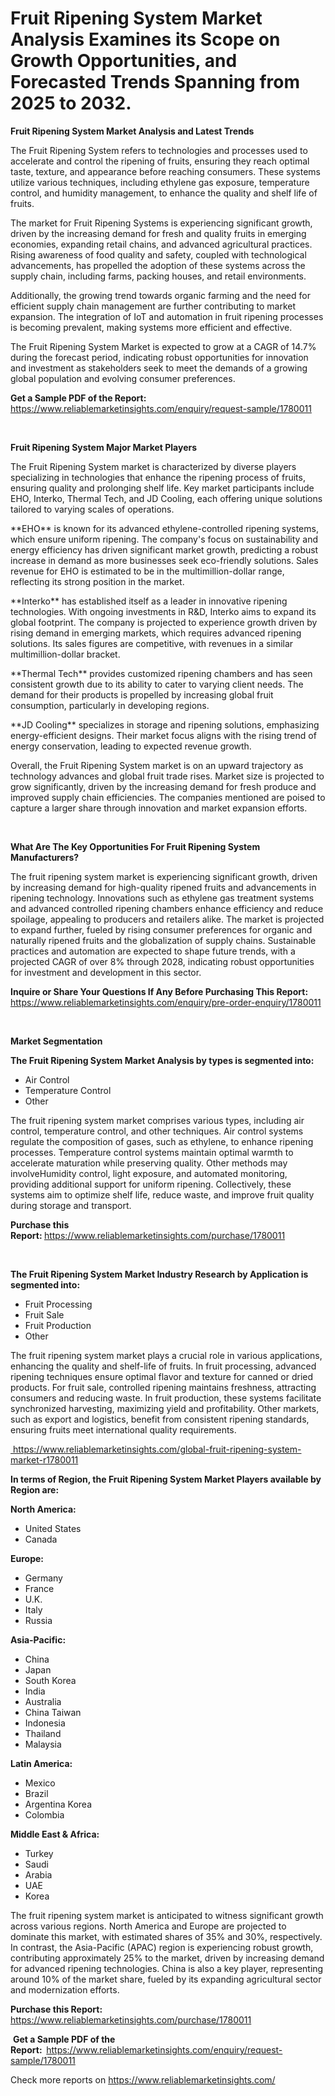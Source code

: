 <p><h1>Fruit Ripening System Market Analysis Examines its Scope on Growth Opportunities, and Forecasted Trends Spanning from 2025 to 2032.</h1></p><p><strong>Fruit Ripening System Market Analysis and Latest Trends</strong></p>
<p><p>The Fruit Ripening System refers to technologies and processes used to accelerate and control the ripening of fruits, ensuring they reach optimal taste, texture, and appearance before reaching consumers. These systems utilize various techniques, including ethylene gas exposure, temperature control, and humidity management, to enhance the quality and shelf life of fruits.</p><p>The market for Fruit Ripening Systems is experiencing significant growth, driven by the increasing demand for fresh and quality fruits in emerging economies, expanding retail chains, and advanced agricultural practices. Rising awareness of food quality and safety, coupled with technological advancements, has propelled the adoption of these systems across the supply chain, including farms, packing houses, and retail environments.</p><p>Additionally, the growing trend towards organic farming and the need for efficient supply chain management are further contributing to market expansion. The integration of IoT and automation in fruit ripening processes is becoming prevalent, making systems more efficient and effective.</p><p>The Fruit Ripening System Market is expected to grow at a CAGR of 14.7% during the forecast period, indicating robust opportunities for innovation and investment as stakeholders seek to meet the demands of a growing global population and evolving consumer preferences.</p></p>
<p><strong>Get a Sample PDF of the Report:&nbsp;</strong> <a href="https://www.reliablemarketinsights.com/enquiry/request-sample/1780011?utm_campaign=3442&utm_medium=2&utm_source=Github&utm_content=ia&utm_term=25032025&utm_id=fruit-ripening-system">https://www.reliablemarketinsights.com/enquiry/request-sample/1780011</a></p>
<p>&nbsp;</p>
<p><strong>Fruit Ripening System Major Market Players</strong></p>
<p><p>The Fruit Ripening System market is characterized by diverse players specializing in technologies that enhance the ripening process of fruits, ensuring quality and prolonging shelf life. Key market participants include EHO, Interko, Thermal Tech, and JD Cooling, each offering unique solutions tailored to varying scales of operations.</p><p>**EHO** is known for its advanced ethylene-controlled ripening systems, which ensure uniform ripening. The company's focus on sustainability and energy efficiency has driven significant market growth, predicting a robust increase in demand as more businesses seek eco-friendly solutions. Sales revenue for EHO is estimated to be in the multimillion-dollar range, reflecting its strong position in the market.</p><p>**Interko** has established itself as a leader in innovative ripening technologies. With ongoing investments in R&D, Interko aims to expand its global footprint. The company is projected to experience growth driven by rising demand in emerging markets, which requires advanced ripening solutions. Its sales figures are competitive, with revenues in a similar multimillion-dollar bracket.</p><p>**Thermal Tech** provides customized ripening chambers and has seen consistent growth due to its ability to cater to varying client needs. The demand for their products is propelled by increasing global fruit consumption, particularly in developing regions. </p><p>**JD Cooling** specializes in storage and ripening solutions, emphasizing energy-efficient designs. Their market focus aligns with the rising trend of energy conservation, leading to expected revenue growth.</p><p>Overall, the Fruit Ripening System market is on an upward trajectory as technology advances and global fruit trade rises. Market size is projected to grow significantly, driven by the increasing demand for fresh produce and improved supply chain efficiencies. The companies mentioned are poised to capture a larger share through innovation and market expansion efforts.</p></p>
<p>&nbsp;</p>
<p><strong>What Are The Key Opportunities For Fruit Ripening System Manufacturers?</strong></p>
<p><p>The fruit ripening system market is experiencing significant growth, driven by increasing demand for high-quality ripened fruits and advancements in ripening technology. Innovations such as ethylene gas treatment systems and advanced controlled ripening chambers enhance efficiency and reduce spoilage, appealing to producers and retailers alike. The market is projected to expand further, fueled by rising consumer preferences for organic and naturally ripened fruits and the globalization of supply chains. Sustainable practices and automation are expected to shape future trends, with a projected CAGR of over 8% through 2028, indicating robust opportunities for investment and development in this sector.</p></p>
<p><strong>Inquire or Share Your Questions If Any Before Purchasing This Report:</strong> <a href="https://www.reliablemarketinsights.com/enquiry/pre-order-enquiry/1780011?utm_campaign=3442&utm_medium=2&utm_source=Github&utm_content=ia&utm_term=25032025&utm_id=fruit-ripening-system">https://www.reliablemarketinsights.com/enquiry/pre-order-enquiry/1780011</a></p>
<p>&nbsp;</p>
<p><strong>Market Segmentation</strong></p>
<p><strong>The Fruit Ripening System Market Analysis by types is segmented into:</strong></p>
<p><ul><li>Air Control</li><li>Temperature Control</li><li>Other</li></ul></p>
<p><p>The fruit ripening system market comprises various types, including air control, temperature control, and other techniques. Air control systems regulate the composition of gases, such as ethylene, to enhance ripening processes. Temperature control systems maintain optimal warmth to accelerate maturation while preserving quality. Other methods may involveHumidity control, light exposure, and automated monitoring, providing additional support for uniform ripening. Collectively, these systems aim to optimize shelf life, reduce waste, and improve fruit quality during storage and transport.</p></p>
<p><strong>Purchase this Report:&nbsp;</strong><a href="https://www.reliablemarketinsights.com/purchase/1780011?utm_campaign=3442&utm_medium=2&utm_source=Github&utm_content=ia&utm_term=25032025&utm_id=fruit-ripening-system">https://www.reliablemarketinsights.com/purchase/1780011</a></p>
<p>&nbsp;</p>
<p><strong>The Fruit Ripening System Market Industry Research by Application is segmented into:</strong></p>
<p><ul><li>Fruit Processing</li><li>Fruit Sale</li><li>Fruit Production</li><li>Other</li></ul></p>
<p><p>The fruit ripening system market plays a crucial role in various applications, enhancing the quality and shelf-life of fruits. In fruit processing, advanced ripening techniques ensure optimal flavor and texture for canned or dried products. For fruit sale, controlled ripening maintains freshness, attracting consumers and reducing waste. In fruit production, these systems facilitate synchronized harvesting, maximizing yield and profitability. Other markets, such as export and logistics, benefit from consistent ripening standards, ensuring fruits meet international quality requirements.</p></p>
<p><a href="https://www.reliablemarketinsights.com/global-fruit-ripening-system-market-r1780011?utm_campaign=3442&utm_medium=2&utm_source=Github&utm_content=ia&utm_term=25032025&utm_id=fruit-ripening-system">&nbsp;https://www.reliablemarketinsights.com/global-fruit-ripening-system-market-r1780011</a></p>
<p><strong>In terms of Region, the Fruit Ripening System Market Players available by Region are:</strong></p>
<p>
    <p> <strong> North America: </strong>
        <ul>
            <li>United States</li>
            <li>Canada</li>
        </ul>
        </p> 
    <p> <strong> Europe: </strong>
        <ul>
            <li>Germany</li>
            <li>France</li>
            <li>U.K.</li>
            <li>Italy</li>
            <li>Russia</li>
        </ul>
        </p> 
    <p> <strong> Asia-Pacific: </strong>
        <ul>
            <li>China</li>
            <li>Japan</li>
            <li>South Korea</li>
            <li>India</li>
            <li>Australia</li>
            <li>China Taiwan</li>
            <li>Indonesia</li>
            <li>Thailand</li>
            <li>Malaysia</li>
        </ul>
        </p> 
    <p> <strong> Latin America: </strong>
        <ul>
            <li>Mexico</li>
            <li>Brazil</li>
            <li>Argentina Korea</li>
            <li>Colombia</li>
        </ul>
        </p> 
    <p> <strong> Middle East & Africa: </strong>
        <ul>
            <li>Turkey</li>
            <li>Saudi</li>
            <li>Arabia</li>
            <li>UAE</li>
            <li>Korea</li>
        </ul>
    </p>
    </p>
<p><p>The fruit ripening system market is anticipated to witness significant growth across various regions. North America and Europe are projected to dominate this market, with estimated shares of 35% and 30%, respectively. In contrast, the Asia-Pacific (APAC) region is experiencing robust growth, contributing approximately 25% to the market, driven by increasing demand for advanced ripening technologies. China is also a key player, representing around 10% of the market share, fueled by its expanding agricultural sector and modernization efforts.</p></p>
<p><strong>Purchase this Report: </strong><a href="https://www.reliablemarketinsights.com/purchase/1780011?utm_campaign=3442&utm_medium=2&utm_source=Github&utm_content=ia&utm_term=25032025&utm_id=fruit-ripening-system">https://www.reliablemarketinsights.com/purchase/1780011</a></p>
<p>&nbsp;<strong>Get a Sample PDF of the Report:&nbsp;&nbsp;</strong><a href="https://www.reliablemarketinsights.com/enquiry/request-sample/1780011?utm_campaign=3442&utm_medium=2&utm_source=Github&utm_content=ia&utm_term=25032025&utm_id=fruit-ripening-system">https://www.reliablemarketinsights.com/enquiry/request-sample/1780011</a></p>
<p><strong></strong></p>
<p>Check more reports on <a href="https://www.reliablemarketinsights.com/?utm_campaign=3442&utm_medium=2&utm_source=Github&utm_content=ia&utm_term=25032025&utm_id=fruit-ripening-system">https://www.reliablemarketinsights.com/</a></p>